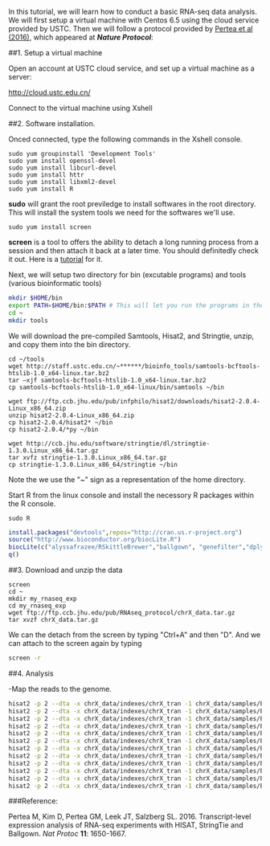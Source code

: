 In this tutorial, we will learn how to conduct a basic RNA-seq data analysis. We will first setup a virtual machine with Centos 6.5 using the cloud service provided by USTC. Then we will follow a protocol provided by [Pertea et al (2016)](http://www.nature.com/nprot/journal/v11/n9/full/nprot.2016.095.html), which appeared at **_Nature Protocol_**:


##1. Setup a virtual machine

Open an account at USTC cloud service, and set up a virtual machine as a server:

http://cloud.ustc.edu.cn/

Connect to the virtual machine using Xshell

##2. Software installation.


Onced connected, type the following commands in the Xshell console.


```shell
sudo yum groupinstall 'Development Tools'
sudo yum install openssl-devel
sudo yum install libcurl-devel
sudo yum install httr
sudo yum install libxml2-devel
sudo yum install R
```
**sudo** will grant the root previledge to install softwares in the root directory.
This will install the system tools we need for the softwares we'll use. 


```shell
sudo yum install screen
```
**screen** is a tool to offers the ability to detach a long running process from a session and then attach it back at a later time. You should definitedly check it out. Here is a [tutorial](http://www.cnblogs.com/mchina/archive/2013/01/30/2880680.html) for it.


Next, we will setup two directory for bin (excutable programs) and tools (various bioinformatic tools)
```bash
mkdir $HOME/bin
export PATH=$HOME/bin:$PATH # This will let you run the programs in the bin from any other directories.
cd ~
mkdir tools
```

We will download the pre-compiled Samtools, Hisat2, and Stringtie, unzip, and copy them into the bin directory.

```shell
cd ~/tools
wget http://staff.ustc.edu.cn/~******/bioinfo_tools/samtools-bcftools-htslib-1.0_x64-linux.tar.bz2
tar –xjf samtools-bcftools-htslib-1.0_x64-linux.tar.bz2
cp samtools-bcftools-htslib-1.0_x64-linux/bin/samtools ~/bin

wget ftp://ftp.ccb.jhu.edu/pub/infphilo/hisat2/downloads/hisat2-2.0.4-Linux_x86_64.zip
unzip hisat2-2.0.4-Linux_x86_64.zip
cp hisat2-2.0.4/hisat2* ~/bin
cp hisat2-2.0.4/*py ~/bin

wget http://ccb.jhu.edu/software/stringtie/dl/stringtie-1.3.0.Linux_x86_64.tar.gz
tar xvfz stringtie-1.3.0.Linux_x86_64.tar.gz
cp stringtie-1.3.0.Linux_x86_64/stringtie ~/bin
```
Note the we use the "~" sign as a representation of the home directory. 


Start R from the linux console and install the necessory R packages within the R console.

```linux
sudo R
```
```R
install.packages("devtools",repos="http://cran.us.r-project.org")
source("http://www.bioconductor.org/biocLite.R")
biocLite(c("alyssafrazee/RSkittleBrewer","ballgown", "genefilter","dplyr","devtools"))
q()
```

##3. Download and unzip the data

```linux
screen
cd ~
mkdir my_rnaseq_exp
cd my_rnaseq_exp
wget ftp://ftp.ccb.jhu.edu/pub/RNAseq_protocol/chrX_data.tar.gz
tar xvzf chrX_data.tar.gz
```
We can the detach from the screen by typing "Ctrl+A" and then "D". And we can attach to the screen again by typing 

```bash
screen -r
```

##4. Analysis

-Map the reads to the genome.
```bash
hisat2 -p 2 --dta -x chrX_data/indexes/chrX_tran -1 chrX_data/samples/ERR188044_chrX_1.fastq.gz -2 chrX_data/samples/ERR188044_chrX_2.fastq.gz -S ERR188044_chrX.sam
hisat2 -p 2 --dta -x chrX_data/indexes/chrX_tran -1 chrX_data/samples/ERR188104_chrX_1.fastq.gz -2 chrX_data/samples/ERR188104_chrX_2.fastq.gz -S ERR188104_chrX.sam
hisat2 -p 2 --dta -x chrX_data/indexes/chrX_tran -1 chrX_data/samples/ERR188234_chrX_1.fastq.gz -2 chrX_data/samples/ERR188234_chrX_2.fastq.gz -S ERR188234_chrX.sam
hisat2 -p 2 --dta -x chrX_data/indexes/chrX_tran -1 chrX_data/samples/ERR188245_chrX_1.fastq.gz -2 chrX_data/samples/ERR188245_chrX_2.fastq.gz -S ERR188245_chrX.sam
hisat2 -p 2 --dta -x chrX_data/indexes/chrX_tran -1 chrX_data/samples/ERR188257_chrX_1.fastq.gz -2 chrX_data/samples/ERR188257_chrX_2.fastq.gz -S ERR188257_chrX.sam
hisat2 -p 2 --dta -x chrX_data/indexes/chrX_tran -1 chrX_data/samples/ERR188273_chrX_1.fastq.gz -2 chrX_data/samples/ERR188273_chrX_2.fastq.gz -S ERR188273_chrX.sam
hisat2 -p 2 --dta -x chrX_data/indexes/chrX_tran -1 chrX_data/samples/ERR188337_chrX_1.fastq.gz -2 chrX_data/samples/ERR188337_chrX_2.fastq.gz -S ERR188337_chrX.sam
hisat2 -p 2 --dta -x chrX_data/indexes/chrX_tran -1 chrX_data/samples/ERR188383_chrX_1.fastq.gz -2 chrX_data/samples/ERR188383_chrX_2.fastq.gz -S ERR188383_chrX.sam
hisat2 -p 2 --dta -x chrX_data/indexes/chrX_tran -1 chrX_data/samples/ERR188401_chrX_1.fastq.gz -2 chrX_data/samples/ERR188401_chrX_2.fastq.gz -S ERR188401_chrX.sam
hisat2 -p 2 --dta -x chrX_data/indexes/chrX_tran -1 chrX_data/samples/ERR188428_chrX_1.fastq.gz -2 chrX_data/samples/ERR188428_chrX_2.fastq.gz -S ERR188428_chrX.sam
hisat2 -p 2 --dta -x chrX_data/indexes/chrX_tran -1 chrX_data/samples/ERR188454_chrX_1.fastq.gz -2 chrX_data/samples/ERR188454_chrX_2.fastq.gz -S ERR188454_chrX.sam
hisat2 -p 2 --dta -x chrX_data/indexes/chrX_tran -1 chrX_data/samples/ERR204916_chrX_1.fastq.gz -2 chrX_data/samples/ERR204916_chrX_2.fastq.gz -S ERR204916_chrX.sam
```

###Reference:

Pertea M, Kim D, Pertea GM, Leek JT, Salzberg SL. 2016. Transcript-level expression analysis of RNA-seq experiments with HISAT, StringTie and Ballgown. _Nat Protoc_ **11**: 1650-1667.



